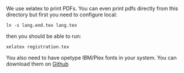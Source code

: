 We use xelatex to print PDFs. You can even print pdfs directly from this directory but first you need to configure local:

```
ln -s lang.end.tex lang.tex
```

then you should be able to run:

```
xelatex registration.tex
```

You also need to have opetype IBM/Plex fonts in your system. You can download them on [Github](https://github.com/IBM/plex/releases/latest)

